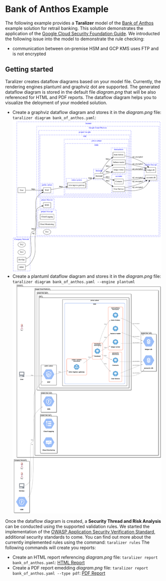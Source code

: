 # Bank of Anthos Example

The following example provides a **Taralizer** model of the [Bank of Anthos](<https://github.com/GoogleCloudPlatform/bank-of-anthos>) example solution for retrail banking.
This solution demonstrates the application of the [Google Cloud Security Foundation Guide](<https://services.google.com/fh/files/misc/google-cloud-security-foundations-guide.pdf>).
We introducted the following issue into the model to demonstrate the rule checking:

- communication between on-premise HSM and GCP KMS uses FTP and is not encrypted

## Getting started

Taralizer creates dataflow diagrams based on your model file. Currently, the rendering engines plantuml and graphviz dot are supported.
The generated dataflow diagram is stored in the default file *diagram.png* that will be also referenced for HTML and PDF reports.
The dataflow diagram helps you to visualize the deloyment of your modeled solution.

- Create a graphviz dataflow diagram and stores it in the *diagram.png* file: `taralizer diagram bank_of_anthos.yaml`:
![GraphViz dot Dataflow Diagram](https://github.com/devmatic-it/taralizer/blob/main/examples/gcp/diagram_graphviz.png)
- Create a plantuml dataflow diagram and stores it in the *diagram.png* file: `taralizer diagram bank_of_anthos.yaml --engine plantuml`
![GraphViz dot Dataflow Diagram](https://github.com/devmatic-it/taralizer/blob/main/examples/gcp/diagram.png)

Once the dataflow diagram is created, a **Security Thread and Risk Analysis** can be conducted using the supported validation rules.
We started the implementation of the [OWASP Application Security Verification Standard](<https://github.com/OWASP/ASVS/raw/v4.0.2/4.0/OWASP%20Application%20Security%20Verification%20Standard%204.0.2-en.pdf>), additional security standards to come.
You can find out more about the currently implemented rules using the command: `taralizer rules`
The following commands will create you reports:

- Create an HTML report referencing *diagram.png* file:  `taralizer report bank_of_anthos.yaml`:
[HTML Report](<https://github.com/devmatic-it/taralizer/blob/main/examples/gcp/report.html>)
- Create a PDF report emedding *diagram.png* file: `taralizer report bank_of_anthos.yaml --type pdf`:
[PDF Report](<https://github.com/devmatic-it/taralizer/blob/main/examples/gcp/report.pdf>)
